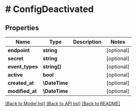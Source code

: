 # # ConfigDeactivated

## Properties

Name | Type | Description | Notes
------------ | ------------- | ------------- | -------------
**endpoint** | **string** |  | [optional]
**secret** | **string** |  | [optional]
**event_types** | **string[]** |  | [optional]
**active** | **bool** |  | [optional]
**created_at** | **\DateTime** |  | [optional]
**modified_at** | **\DateTime** |  | [optional]

[[Back to Model list]](../../README.md#models) [[Back to API list]](../../README.md#endpoints) [[Back to README]](../../README.md)
